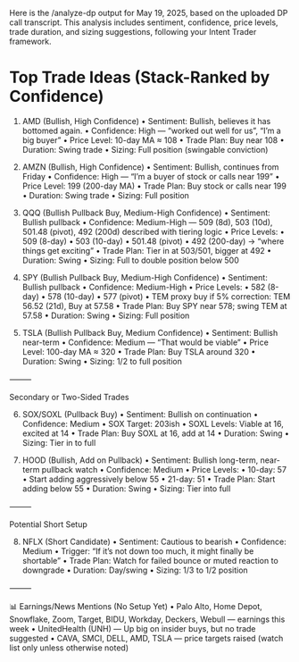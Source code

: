 Here is the /analyze-dp output for May 19, 2025, based on the uploaded DP call transcript. This analysis includes sentiment, confidence, price levels, trade duration, and sizing suggestions, following your Intent Trader framework.

# Top Trade Ideas (Stack-Ranked by Confidence)

1. AMD (Bullish, High Confidence)
	•	Sentiment: Bullish, believes it has bottomed again.
	•	Confidence: High — “worked out well for us”, “I’m a big buyer”
	•	Price Level: 10-day MA ≈ 108
	•	Trade Plan: Buy near 108
	•	Duration: Swing trade
	•	Sizing: Full position (swingable conviction)

2. AMZN (Bullish, High Confidence)
	•	Sentiment: Bullish, continues from Friday
	•	Confidence: High — “I’m a buyer of stock or calls near 199”
	•	Price Level: 199 (200-day MA)
	•	Trade Plan: Buy stock or calls near 199
	•	Duration: Swing trade
	•	Sizing: Full position

3. QQQ (Bullish Pullback Buy, Medium-High Confidence)
	•	Sentiment: Bullish pullback
	•	Confidence: Medium-High — 509 (8d), 503 (10d), 501.48 (pivot), 492 (200d) described with tiering logic
	•	Price Levels:
	•	509 (8-day)
	•	503 (10-day)
	•	501.48 (pivot)
	•	492 (200-day) → “where things get exciting”
	•	Trade Plan: Tier in at 503/501, bigger at 492
	•	Duration: Swing
	•	Sizing: Full to double position below 500

4. SPY (Bullish Pullback Buy, Medium-High Confidence)
	•	Sentiment: Bullish pullback
	•	Confidence: Medium-High
	•	Price Levels:
	•	582 (8-day)
	•	578 (10-day)
	•	577 (pivot)
	•	TEM proxy buy if 5% correction: TEM 56.52 (21d), Buy at 57.58
	•	Trade Plan: Buy SPY near 578; swing TEM at 57.58
	•	Duration: Swing
	•	Sizing: Full position

5. TSLA (Bullish Pullback Buy, Medium Confidence)
	•	Sentiment: Bullish near-term
	•	Confidence: Medium — “That would be viable”
	•	Price Level: 100-day MA ≈ 320
	•	Trade Plan: Buy TSLA around 320
	•	Duration: Swing
	•	Sizing: 1/2 to full position

⸻

Secondary or Two-Sided Trades

6. SOX/SOXL (Pullback Buy)
	•	Sentiment: Bullish on continuation
	•	Confidence: Medium
	•	SOX Target: 203ish
	•	SOXL Levels: Viable at 16, excited at 14
	•	Trade Plan: Buy SOXL at 16, add at 14
	•	Duration: Swing
	•	Sizing: Tier in to full

7. HOOD (Bullish, Add on Pullback)
	•	Sentiment: Bullish long-term, near-term pullback watch
	•	Confidence: Medium
	•	Price Levels:
	•	10-day: 57
	•	Start adding aggressively below 55
	•	21-day: 51
	•	Trade Plan: Start adding below 55
	•	Duration: Swing
	•	Sizing: Tier into full

⸻

Potential Short Setup

8. NFLX (Short Candidate)
	•	Sentiment: Cautious to bearish
	•	Confidence: Medium
	•	Trigger: “If it’s not down too much, it might finally be shortable”
	•	Trade Plan: Watch for failed bounce or muted reaction to downgrade
	•	Duration: Day/swing
	•	Sizing: 1/3 to 1/2 position

⸻

📊 Earnings/News Mentions (No Setup Yet)
	•	Palo Alto, Home Depot, Snowflake, Zoom, Target, BIDU, Workday, Deckers, Webull — earnings this week
	•	UnitedHealth (UNH) — Up big on insider buys, but no trade suggested
	•	CAVA, SMCI, DELL, AMD, TSLA — price targets raised (watch list only unless otherwise noted)
